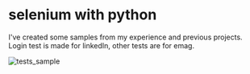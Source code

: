 # selenium with python

I've created some samples from my experience and previous projects.
Login test is made for linkedIn, other tests are for emag.

![tests_sample](https://github.com/CiprianSimionov/Selenium/assets/26772192/440b081d-e994-4c71-89fe-1a0ea5e49338)
